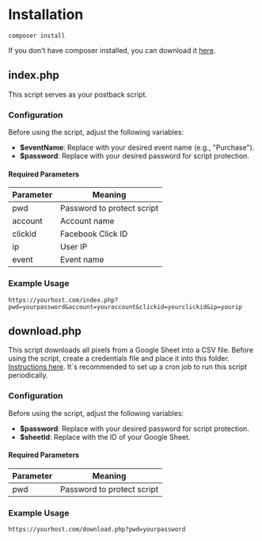 # Installation
```
composer install
```

If you don't have composer installed, you can download it [here](https://getcomposer.org/download/).

## index.php

This script serves as your postback script.

### Configuration

Before using the script, adjust the following variables:

- **$eventName**: Replace with your desired event name (e.g., "Purchase").
- **$password**: Replace with your desired password for script protection.

#### Required Parameters

| Parameter | Meaning                 |
|-----------|-------------------------|
| pwd       | Password to protect script |
| account   | Account name            |
| clickid   | Facebook Click ID       |
| ip        | User IP                 |
| event     | Event name              |

### Example Usage
```
https://yourhost.com/index.php?pwd=yourpassword&account=youraccount&clickid=yourclickid&ip=yourip
```

## download.php

This script downloads all pixels from a Google Sheet into a CSV file.
Before using the script, create a credentials file and place it into this folder. [Instructions here](https://www.nidup.io/blog/manipulate-google-sheets-in-php-with-api#create-a-google-project-and-configure-sheets-api).
It`s recommended to set up a cron job to run this script periodically.

### Configuration

Before using the script, adjust the following variables:

- **$password**: Replace with your desired password for script protection.
- **$sheetId**: Replace with the ID of your Google Sheet.

#### Required Parameters

| Parameter | Meaning                   |
|-----------|---------------------------|
| pwd       | Password to protect script |

### Example Usage
```
https://yourhost.com/download.php?pwd=yourpassword
```